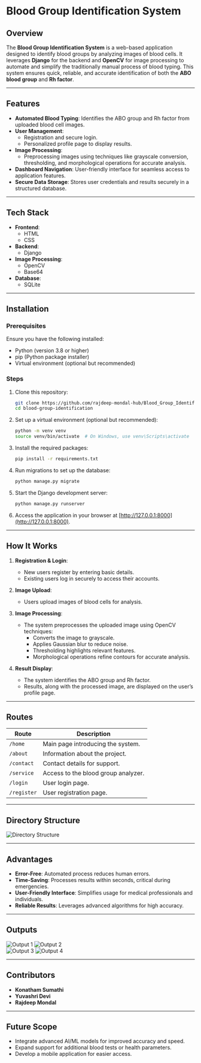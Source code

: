 
# Blood Group Identification System

## Overview
The **Blood Group Identification System** is a web-based application designed to identify blood groups by analyzing images of blood cells. It leverages **Django** for the backend and **OpenCV** for image processing to automate and simplify the traditionally manual process of blood typing. This system ensures quick, reliable, and accurate identification of both the **ABO blood group** and **Rh factor**.

---

## Features
- **Automated Blood Typing**: Identifies the ABO group and Rh factor from uploaded blood cell images.
- **User Management**:
  - Registration and secure login.
  - Personalized profile page to display results.
- **Image Processing**:
  - Preprocessing images using techniques like grayscale conversion, thresholding, and morphological operations for accurate analysis.
- **Dashboard Navigation**: User-friendly interface for seamless access to application features.
- **Secure Data Storage**: Stores user credentials and results securely in a structured database.

---

## Tech Stack
- **Frontend**:
  - HTML
  - CSS
- **Backend**:
  - Django
- **Image Processing**:
  - OpenCV
  - Base64
- **Database**:
  - SQLite

---

## Installation

### Prerequisites
Ensure you have the following installed:
- Python (version 3.8 or higher)
- pip (Python package installer)
- Virtual environment (optional but recommended)

### Steps
1. Clone this repository:
   ```bash
   git clone https://github.com/rajdeep-mondal-hub/Blood_Group_Identification_Rajdeep.git
   cd blood-group-identification
   ```

2. Set up a virtual environment (optional but recommended):
   ```bash
   python -m venv venv
   source venv/bin/activate  # On Windows, use venv\Scripts\activate
   ```

3. Install the required packages:
   ```bash
   pip install -r requirements.txt
   ```

4. Run migrations to set up the database:
   ```bash
   python manage.py migrate
   ```

5. Start the Django development server:
   ```bash
   python manage.py runserver
   ```

6. Access the application in your browser at [http://127.0.0.1:8000](http://127.0.0.1:8000).

---

## How It Works
1. **Registration & Login**:
   - New users register by entering basic details.
   - Existing users log in securely to access their accounts.

2. **Image Upload**:
   - Users upload images of blood cells for analysis.

3. **Image Processing**:
   - The system preprocesses the uploaded image using OpenCV techniques:
     - Converts the image to grayscale.
     - Applies Gaussian blur to reduce noise.
     - Thresholding highlights relevant features.
     - Morphological operations refine contours for accurate analysis.

4. **Result Display**:
   - The system identifies the ABO group and Rh factor.
   - Results, along with the processed image, are displayed on the user’s profile page.

---

## Routes
| Route         | Description                                 |
|---------------|---------------------------------------------|
| `/home`       | Main page introducing the system.           |
| `/about`      | Information about the project.              |
| `/contact`    | Contact details for support.                |
| `/service`    | Access to the blood group analyzer.         |
| `/login`      | User login page.                            |
| `/register`   | User registration page.                     |

---

## Directory Structure
![Directory Structure](https://github.com/user-attachments/assets/ac993c87-e019-47cf-a3d5-b745418699d5)


---

## Advantages
- **Error-Free**: Automated process reduces human errors.
- **Time-Saving**: Processes results within seconds, critical during emergencies.
- **User-Friendly Interface**: Simplifies usage for medical professionals and individuals.
- **Reliable Results**: Leverages advanced algorithms for high accuracy.

---

## Outputs
![Output 1](https://github.com/user-attachments/assets/74eed484-56fd-4dac-b484-d1cd269132a3)
![Output 2](https://github.com/user-attachments/assets/9592cbb9-e34d-482c-85fd-f1f326b56107)  
![Output 3](https://github.com/user-attachments/assets/3fb41993-e22f-4d54-b247-061367fce8bd)
 ![Output 4](https://github.com/user-attachments/assets/8ae1d1ee-4e09-41d4-a4e6-1e5c4f2bcb8c)


---

## Contributors
- **Konatham Sumathi**
- **Yuvashri Devi**
- **Rajdeep Mondal**

---

## Future Scope
- Integrate advanced AI/ML models for improved accuracy and speed.
- Expand support for additional blood tests or health parameters.
- Develop a mobile application for easier access.
